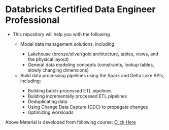 # Databricks Certified Data Engineer Professional

<ul>
  <li>This repository will help you with the following</li>
<ul>
  <li>Model data management solutions, including:</li>
  <ul>
    <li>Lakehouse (bronze/silver/gold architecture, tables, views, and the physical layout)</li>
    <li>General data modeling concepts (constraints, lookup tables, slowly changing dimensions)</li>
  </ul>
  <li>Build data processing pipelines using the Spark and Delta Lake APIs, including:</li>
  <ul>
    <li>Building batch-processed ETL pipelines</li>
    <li>Building incrementally processed ETL pipelines</li>
    <li>Deduplicating data</li>
    <li>Using Change Data Capture (CDC) to propagate changes</li>
    <li>Optimizing workloads</li>
  </ul>
</ul>
</ul>






Above Material is developed from following course:
<a href="https://www.udemy.com/course/databricks-certified-data-engineer-professional/?referralCode=F0FA48E9A0546C975F14" target="_blank">Click Here</a>